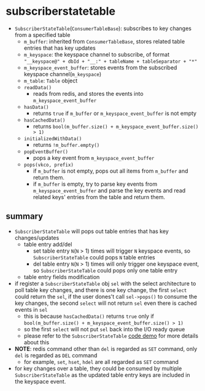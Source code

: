 # subscriberstatetable

* `SubscriberStateTable`(`ConsumerTableBase`): subscribes to key changes from a specified table
    * `m_buffer`: inherited from `ConsumerTableBase`, stores related table entries that has key updates
    * `m_keyspace`: the keyspace channel to subscribe, of format `"__keyspace@" + dbId + "__:" + tableName + tableSeparator + "*"`
    * `m_keyspace_event_buffer`: stores events from the subscribed keyspace channel(`m_keyspace`)
    * `m_table`: `Table` object
    * `readData()`
        * reads from redis, and stores the events into `m_keyspace_event_buffer`
    * `hasData()`
        * returns `true` if `m_buffer` or `m_keyspace_event_buffer` is not empty
    * `hasCachedData()`
        * returns `bool(m_buffer.size() + m_keyspace_event_buffer.size() > 1)`
    * `initializedWithData()`
        * returns `!m_buffer.empty()`
    * `popEventBuffer()`
        * pops a key event from `m_keyspace_event_buffer`
    * `pops(vkco, prefix)`
        * if `m_buffer` is not empty, pops out all items from `m_buffer` and return them.
        * if `m_buffer` is empty, try to parse key events from `m_keyspace_event_buffer` and parse the key events and read related keys' entries from the table and return them.


## summary
* `SubscriberStateTable` will pops out table entries that has key changes/updates
    * table entry add/del
        * set table entry `N`(`N` > 1) times will trigger `N` keyspace events, so `SubscriberStateTable` could pops `N` table entries
        * del table entry `N`(`N` > 1) times will only trigger one keyspace event, so `SubscriberStateTable` could pops only one table entry 
    * table entry fields modification
* if register a `SubscriberStateTable` obj `sel` with the select architecture to poll table key changes, and there is one key change, the first `select` could return the `sel`, if the user dones't call `sel->pops()` to consume the key changes, the second `select` will not return `sel` even there is cached events in `sel`
    * this is because `hasCachedData()` returns `true` only if `bool(m_buffer.size() + m_keyspace_event_buffer.size() > 1)`
    * so the first `select` will not put `sel` back into the I/O ready queue
    * please refer to the `SubscriberStateTable` [code demo](https://github.com/lolyu/aoi/tree/master/sonic/sonic-swss-common/codes) for more details about this
* **NOTE**: redis command other than `del` is regarded as `SET` command, only `del` is regarded as `DEL` command
    * for example, `set`, `hset`, `hdel` are all regarded as `SET` command
* for key changes over a table, they could be consumed by multiple `SubscriberStateTable` as the updated table entry keys are included in the keyspace event.
